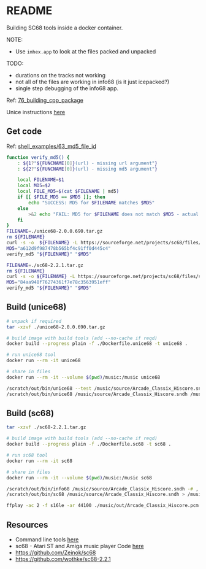# README

Building SC68 tools inside a docker container.  

NOTE:

* Use `imhex.app` to look at the files packed and unpacked  

TODO:

* durations on the tracks not working
* not all of the files are working in info68 (is it just icepacked?)
* single step debugging of the info68 app.  

Ref: [76_building_cpp_package](https://github.com/chrisguest75/docker_examples/blob/master/76_building_cpp_package/README.md)  

Unice instructions [here](./unice68-2.0.0.690/README)  

## Get code

Ref: [shell_examples/63_md5_file_id](https://github.com/chrisguest75/shell_examples/tree/master/63_md5_file_id)  

```sh
function verify_md5() {
    : ${1?"${FUNCNAME[0]}(url) - missing url argument"}
    : ${2?"${FUNCNAME[0]}(url) - missing md5 argument"}

    local FILENAME=$1
    local MD5=$2
    local FILE_MD5=$(cat $FILENAME | md5)
    if [[ $FILE_MD5 == $MD5 ]]; then
        echo "SUCCESS: MD5 for $FILENAME matches $MD5"
    else
        >&2 echo "FAIL: MD5 for $FILENAME does not match $MD5 - actual $FILE_MD5"
    fi 
}
FILENAME=./unice68-2.0.0.690.tar.gz
rm ${FILENAME}
curl -s -o  ${FILENAME} -L https://sourceforge.net/projects/sc68/files/unice68/source-packages/unice68-2.0.0.690.tar.gz/download
MD5="a612d9f987478b565bf4c91ff0d445c4"
verify_md5 "${FILENAME}" "$MD5"

FILENAME=./sc68-2.2.1.tar.gz
rm ${FILENAME}
curl -s -o ${FILENAME} -L https://sourceforge.net/projects/sc68/files/sc68/2.2.1/sc68-2.2.1.tar.gz/download
MD5="84aa948f76274361f7e78c3563951eff"
verify_md5 "${FILENAME}" "$MD5"
```

## Build (unice68)

```sh
# unpack if required
tar -xzvf ./unice68-2.0.0.690.tar.gz            

# build image with build tools (add --no-cache if reqd)
docker build --progress plain -f ./Dockerfile.unice68 -t unice68 .

# run unice68 tool
docker run --rm -it unice68   

# share in files
docker run --rm -it --volume $(pwd)/music:/music unice68

/scratch/out/bin/unice68 --test /music/source/Arcade_Classix_Hiscore.sndh 
/scratch/out/bin/unice68 /music/source/Arcade_Classix_Hiscore.sndh /music/out/Arcade_Classix_Hiscore.sndh
```

## Build (sc68)

```sh
tar -xzvf ./sc68-2.2.1.tar.gz  

# build image with build tools (add --no-cache if reqd)
docker build --progress plain -f ./Dockerfile.sc68 -t sc68 .

# run sc68 tool
docker run --rm -it sc68               

# share in files
docker run --rm -it --volume $(pwd)/music:/music sc68

/scratch/out/bin/info68 /music/source/Arcade_Classix_Hiscore.sndh -# , -n , -a , -c , -T , -Y , -H
/scratch/out/bin/sc68 /music/source/Arcade_Classix_Hiscore.sndh > /music/out/Arcade_Classix_Hiscore.pcm

ffplay -ac 2 -f s16le -ar 44100 ./music/out/Arcade_Classix_Hiscore.pcm
```

## Resources

* Command line tools [here](http://sc68.atari.org/developers_tools.html)
* sc68 - Atari ST and Amiga music player Code [here](https://sourceforge.net/p/sc68/code/HEAD/tree/)
* https://github.com/Zeinok/sc68
* https://github.com/wothke/sc68-2.2.1

